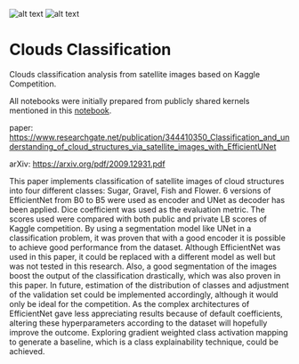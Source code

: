 ![alt text](https://storage.googleapis.com/kaggle-media/competitions/MaxPlanck/Teaser_AnimationwLabels.gif)
![alt text](https://img.shields.io/badge/version-1.0-f39f37)
# Clouds Classification

Clouds classification analysis from satellite images based on Kaggle Competition. 

All notebooks were initially prepared from publicly shared kernels mentioned in this <a href="https://github.com/TashinAhmed/CloudsClassification/blob/main/EfficientUNet.ipynb">notebook</a>.

paper: https://www.researchgate.net/publication/344410350_Classification_and_understanding_of_cloud_structures_via_satellite_images_with_EfficientUNet

arXiv: https://arxiv.org/pdf/2009.12931.pdf

This paper implements classification of satellite images of
cloud structures into four different classes: Sugar, Gravel, Fish
and Flower. 6 versions of EfficientNet from B0 to B5 were
used as encoder and UNet as decoder has been applied. Dice
coefficient was used as the evaluation metric. The scores used
were compared with both public and private LB scores of
Kaggle competition. By using a segmentation model like UNet
in a classification problem, it was proven that with a good
encoder it is possible to achieve good performance from the
dataset. Although EfficientNet was used in this paper, it could
be replaced with a different model as well but was not tested in
this research. Also, a good segmentation of the images boost the output of the classification drastically, which was also
proven in this paper. In future, estimation of the distribution
of classes and adjustment of the validation set could be
implemented accordingly, although it would only be ideal for
the competition. As the complex architectures of EfficientNet
gave less appreciating results because of default coefficients,
altering these hyperparameters according to the dataset will
hopefully improve the outcome. Exploring gradient weighted
class activation mapping to generate a baseline, which is a
class explainability technique, could be achieved.
